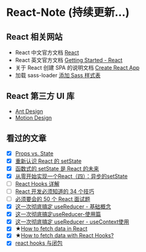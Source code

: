 # React-Note (持续更新...)

## React 相关网站
* React 中文官方文档
[React](https://react.docschina.org/)
* React 英文官方文档
[Getting Started - React](https://reactjs.org/docs/getting-started.html)
* 关于 React 创建 SPA 的说明文档
[Create React App](https://create-react-app.dev/docs/getting-started/)
* 加载 sass-loader
[添加 Sass 样式表](https://www.html.cn/create-react-app/docs/adding-a-sass-stylesheet/)

## React 第三方 UI 库
* [Ant Design](https://ant.design/index-cn)
* [Motion Design](https://motion.ant.design/index-cn)


## 看过的文章
- [x] [Props vs. State](https://lucybain.com/blog/2016/react-state-vs-pros/)
- [x] [重新认识 React 的 setState](https://keqingrong.cn/blog/2019-04-01-react-setstate)
- [x] [函数式的 setState 是 React 的未来](https://juejin.cn/post/6844903698506711053)
- [x] [从零开始实现一个React（四）：异步的setState](https://github.com/hujiulong/blog/issues/7)
- [ ] [React Hooks 详解](https://juejin.cn/post/6844903985338400782)
- [ ] [React 开发必须知道的 34 个技巧](https://juejin.cn/post/6844903993278201870)
- [ ] [必须要会的 50 个 React 面试题](https://juejin.cn/post/6844903806715559943)
- [x] [这一次彻底搞定 useReducer - 基础概念](https://juejin.cn/post/6844903869437181960)
- [x] [这一次彻底搞定useReducer-使用篇](https://juejin.cn/post/6844903869604986888)
- [x] [这一次彻底搞定 useReducer - useContext使用](https://juejin.cn/post/6844903869609148430)
- [x] ★[How to fetch data in React](https://www.robinwieruch.de/react-fetching-data)
- [x] ★[How to fetch data with React Hooks?](https://www.robinwieruch.de/react-hooks-fetch-data)
- [x] [react hooks 与闭包](https://judes.me/frontend/2020/05/26/react-hooks-closure.html)

